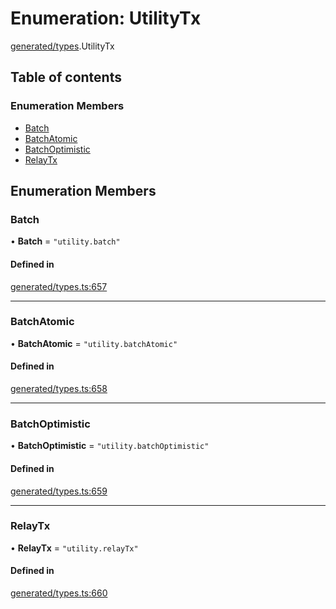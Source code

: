 # Enumeration: UtilityTx

[generated/types](../wiki/generated.types).UtilityTx

## Table of contents

### Enumeration Members

- [Batch](../wiki/generated.types.UtilityTx#batch)
- [BatchAtomic](../wiki/generated.types.UtilityTx#batchatomic)
- [BatchOptimistic](../wiki/generated.types.UtilityTx#batchoptimistic)
- [RelayTx](../wiki/generated.types.UtilityTx#relaytx)

## Enumeration Members

### Batch

• **Batch** = ``"utility.batch"``

#### Defined in

[generated/types.ts:657](https://github.com/PolymathNetwork/polymesh-sdk/blob/c37bc05d/src/generated/types.ts#L657)

___

### BatchAtomic

• **BatchAtomic** = ``"utility.batchAtomic"``

#### Defined in

[generated/types.ts:658](https://github.com/PolymathNetwork/polymesh-sdk/blob/c37bc05d/src/generated/types.ts#L658)

___

### BatchOptimistic

• **BatchOptimistic** = ``"utility.batchOptimistic"``

#### Defined in

[generated/types.ts:659](https://github.com/PolymathNetwork/polymesh-sdk/blob/c37bc05d/src/generated/types.ts#L659)

___

### RelayTx

• **RelayTx** = ``"utility.relayTx"``

#### Defined in

[generated/types.ts:660](https://github.com/PolymathNetwork/polymesh-sdk/blob/c37bc05d/src/generated/types.ts#L660)
